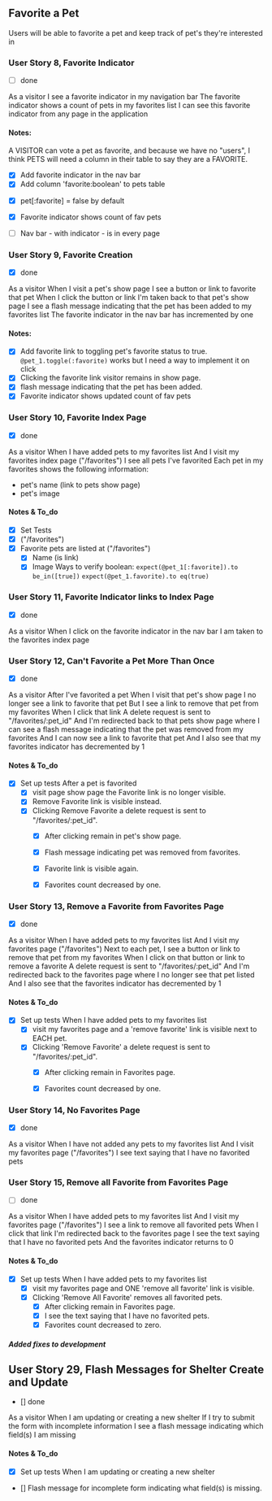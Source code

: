 ## Favorite a Pet
Users will be able to favorite a pet and keep track of pet's they're interested in


### User Story 8, Favorite Indicator
- [ ] done

As a visitor
I see a favorite indicator in my navigation bar
The favorite indicator shows a count of pets in my favorites list
I can see this favorite indicator from any page in the application

#### Notes: 

A VISITOR can vote a pet as favorite, and because we have no "users", I think PETS will need a column in their table to say they are a FAVORITE. 

  - [x] Add favorite indicator in the nav bar
  - [x] Add column 'favorite:boolean' to  pets table
  <!--rails generate migration add_favorite_to_pets favorite:boolean-->
<!--rails db:migrate-->
  - [x] pet[:favorite] = false by default
  - [x] Favorite indicator shows count of fav pets
  - [ ] Nav bar - with indicator - is in every page



### User Story 9, Favorite Creation
- [x] done

As a visitor
When I visit a pet's show page
I see a button or link to favorite that pet
When I click the button or link
I'm taken back to that pet's show page
I see a flash message indicating that the pet has been added to my favorites list
The favorite indicator in the nav bar has incremented by one

#### Notes: 
  - [x] Add favorite link to toggling pet's favorite status to true.
      `@pet_1.toggle(:favorite)` works but I need a way to implement it on click
  - [x] Clicking the favorite link visitor remains in show page.
  - [x] flash message indicating that the pet has been added.
  - [x] Favorite indicator shows updated count of fav pets

### User Story 10, Favorite Index Page
- [x] done

As a visitor
When I have added pets to my favorites list
And I visit my favorites index page ("/favorites")
I see all pets I've favorited
Each pet in my favorites shows the following information:
- pet's name (link to pets show page)
- pet's image

#### Notes & To_do

  - [x] Set Tests
  - [x] ("/favorites")
  - [x] Favorite pets are listed at ("/favorites")
    - [x] Name (is link)
    - [x] Image
Ways to verify boolean:
  `expect(@pet_1[:favorite]).to be_in([true])`
  `expect(@pet_1.favorite).to eq(true)`

### User Story 11, Favorite Indicator links to Index Page
- [x] done

As a visitor
When I click on the favorite indicator in the nav bar
I am taken to the favorites index page


### User Story 12, Can't Favorite a Pet More Than Once
- [x] done

As a visitor
After I've favorited a pet
When I visit that pet's show page
I no longer see a link to favorite that pet
But I see a link to remove that pet from my favorites
When I click that link
A delete request is sent to "/favorites/:pet_id"
And I'm redirected back to that pets show page where I can see a flash message indicating that the pet was removed from my favorites
And I can now see a link to favorite that pet
And I also see that my favorites indicator has decremented by 1

#### Notes & To_do
  - [x] Set up tests
    After a pet is favorited
    - [x] visit page show page the Favorite link is no longer visible.
    - [x] Remove Favorite link is visible instead.
    - [x] Clicking Remove Favorite a delete request is sent to "/favorites/:pet_id".
      - [x] After clicking remain in pet's show page.
      - [x] Flash message indicating pet was removed from favorites.
      - [x] Favorite link is visible again.
      - [x] Favorites count decreased by one.


### User Story 13, Remove a Favorite from Favorites Page
- [x] done

As a visitor
When I have added pets to my favorites list
And I visit my favorites page ("/favorites")
Next to each pet, I see a button or link to remove that pet from my favorites
When I click on that button or link to remove a favorite
A delete request is sent to "/favorites/:pet_id"
And I'm redirected back to the favorites page where I no longer see that pet listed
And I also see that the favorites indicator has decremented by 1

#### Notes & To_do
  - [x] Set up tests
    When I have added pets to my favorites list
    - [x] visit my favorites page and a 'remove favorite' link is visible next to EACH pet.
    - [x] Clicking 'Remove Favorite' a delete request is sent to "/favorites/:pet_id".
      - [x] After clicking remain in Favorites page.
      - [x] Favorites count decreased by one.


### User Story 14, No Favorites Page
- [x] done

As a visitor
When I have not added any pets to my favorites list
And I visit my favorites page ("/favorites")
I see text saying that I have no favorited pets


### User Story 15, Remove all Favorite from Favorites Page
- [ ] done

As a visitor
When I have added pets to my favorites list
And I visit my favorites page ("/favorites")
I see a link to remove all favorited pets
When I click that link
I'm redirected back to the favorites page
I see the text saying that I have no favorited pets
And the favorites indicator returns to 0

#### Notes & To_do
  - [x] Set up tests
    When I have added pets to my favorites list
    - [x] visit my favorites page and ONE 'remove all favorite' link is visible.
    - [x] Clicking 'Remove All Favorite' removes all favorited pets.
      - [x] After clicking remain in Favorites page.
      - [x] I see the text saying that I have no favorited pets.
      - [x] Favorites count decreased to zero.

##### Added fixes to development


## User Story 29, Flash Messages for Shelter Create and Update

- [] done

As a visitor
When I am updating or creating a new shelter
If I try to submit the form with incomplete information
I see a flash message indicating which field(s) I am missing

#### Notes & To_do
  - [x] Set up tests
    When I am updating or creating a new shelter
  - [] Flash message for incomplete form indicating what field(s) is missing.